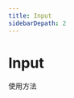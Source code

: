 ```yaml
---
title: Input
sidebarDepath: 2
---
```


# Input

使用方法

<ClientOnly>
<input-demos></input-demos>
</ClientOnly>
